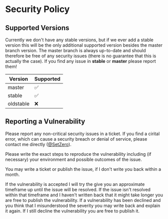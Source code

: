 # Security Policy

## Supported Versions

Currently we don't have any stable versions, but if we ever add a stable version this will be the only additional supported version besides the master branch version.
The master branch is always up-to-date and should therefore be free of any security issues (there is no guarantee that this is actually the case).
If you find any issue in **stable** or **master** please report them!

| Version   | Supported          |
| --------- | ------------------ |
| master    | :white_check_mark: |
| stable    | :white_check_mark: |
| oldstable | :x:                |

## Reporting a Vulnerability

Please report any non-critical security issues in a ticket. If you find a cirital error, which can cause a security breach or denial of service, please contact me directly 
([@SetZero](https://github.com/SetZero)). 

Please write the exact steps to reproduce the vulnerability including (if necessary) your environment and possible outcomes of the issue.

You may write a ticket or publish the issue, if I don't write you back within a month. 

If the vulnerability is accepted I will try the give you an approximate timeframe up until the issue will be resolved. If the issue isn't resolved within that timeframe and 
I haven't written back that it might take longer you are free to publish the vulnerability.
If a vulnerability has been declined and you think that I misunderstood the severity you may write back and explain it again. If I still decline the vulnerability you are free
to publish it.
